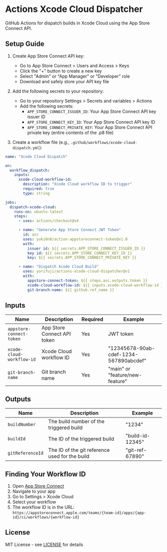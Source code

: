 # Actions Xcode Cloud Dispatcher

GitHub Actions for dispatch builds in Xcode Cloud using the App Store Connect API.

## Setup Guide

1. Create App Store Connect API key:

   - Go to App Store Connect > Users and Access > Keys
   - Click the "+" button to create a new key
   - Select "Admin" or "App Manager" or "Developer" role
   - Download and safely store your API key file

2. Add the following secrets to your repository:

   - Go to your repository Settings > Secrets and variables > Actions
   - Add the following secrets:
     - `APP_STORE_CONNECT_ISSUER_ID`: Your App Store Connect API key issuer ID
     - `APP_STORE_CONNECT_KEY_ID`: Your App Store Connect API key ID
     - `APP_STORE_CONNECT_PRIVATE_KEY`: Your App Store Connect API private key (entire contents of the .p8 file)

3. Create a workflow file (e.g., `.github/workflows/xcode-cloud-dispatch.yml`):

```yaml
name: "Xcode Cloud Dispatch"

on:
  workflow_dispatch:
    inputs:
      xcode-cloud-workflow-id:
        description: "Xcode Cloud workflow ID to trigger"
        required: true
        type: string

jobs:
  dispatch-xcode-cloud:
    runs-on: ubuntu-latest
    steps:
      - uses: actions/checkout@v4

      - name: "Generate App Store Connect JWT Token"
        id: asc
        uses: yuki0n0/action-appstoreconnect-token@v1.0
        with:
          issuer id: ${{ secrets.APP_STORE_CONNECT_ISSUER_ID }}
          key id: ${{ secrets.APP_STORE_CONNECT_KEY_ID }}
          key: ${{ secrets.APP_STORE_CONNECT_PRIVATE_KEY }}

      - name: "Dispatch Xcode Cloud Build"
        uses: yorifuji/actions-xcode-cloud-dispatcher@v1
        with:
          appstore-connect-token: ${{ steps.asc.outputs.token }}
          xcode-cloud-workflow-id: ${{ inputs.xcode-cloud-workflow-id }}
          git-branch-name: ${{ github.ref_name }}
```

## Inputs

| Name                      | Description                 | Required | Example                                |
| ------------------------- | --------------------------- | -------- | -------------------------------------- |
| `appstore-connect-token`  | App Store Connect API token | Yes      | JWT token                              |
| `xcode-cloud-workflow-id` | Xcode Cloud workflow ID     | Yes      | "12345678-90ab-cdef-1234-567890abcdef" |
| `git-branch-name`         | Git branch name             | Yes      | "main" or "feature/new-feature"        |

## Outputs

| Name             | Description                                    | Example          |
| ---------------- | ---------------------------------------------- | ---------------- |
| `buildNumber`    | The build number of the triggered build        | "1234"           |
| `buildId`        | The ID of the triggered build                  | "build-id-12345" |
| `gitReferenceId` | The ID of the git reference used for the build | "git-ref-67890"  |

## Finding Your Workflow ID

1. Open [App Store Connect](https://appstoreconnect.apple.com)
2. Navigate to your app
3. Go to Settings > Xcode Cloud
4. Select your workflow
5. The workflow ID is in the URL: `https://appstoreconnect.apple.com/teams/{team-id}/apps/{app-id}/ci/workflows/{workflow-id}`

## License

MIT License - see [LICENSE](LICENSE) for details
